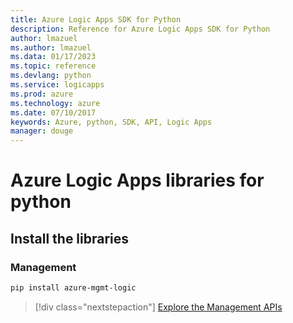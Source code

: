 ```yaml
---
title: Azure Logic Apps SDK for Python
description: Reference for Azure Logic Apps SDK for Python
author: lmazuel
ms.author: lmazuel
ms.data: 01/17/2023
ms.topic: reference
ms.devlang: python
ms.service: logicapps
ms.prod: azure
ms.technology: azure
ms.date: 07/10/2017
keywords: Azure, python, SDK, API, Logic Apps
manager: douge
---
```

# Azure Logic Apps libraries for python

## Install the libraries


### Management

```bash
pip install azure-mgmt-logic
```
> [!div class="nextstepaction"]
> [Explore the Management APIs](/python/api/overview/azure/logicapps/management)